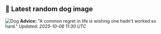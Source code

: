 ## 🐶 Latest random dog image
![Dog](https://images.dog.ceo/breeds/whippet/n02091134_39.jpg)
**Advice:** "A common regret in life is wishing one hadn't worked so hard."
*Updated: 2025-10-06 11:30 UTC*
